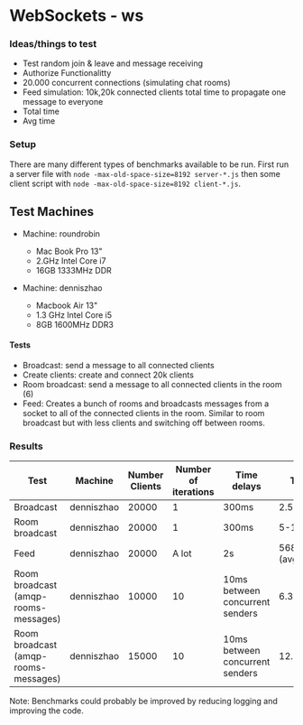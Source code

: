 # WebSockets - ws

### Ideas/things to test
* Test random join & leave and message receiving
* Authorize Functionalitty
* 20.000 concurrent connections (simulating chat rooms)
* Feed simulation: 10k,20k connected clients total time to propagate one message to everyone
* Total time
* Avg time

### Setup

There are many different types of benchmarks available to be run. First run a server file with `node -max-old-space-size=8192 server-*.js` then some client script with `node -max-old-space-size=8192 client-*.js`.

## Test Machines
* Machine: roundrobin
    * Mac Book Pro 13"
    * 2.GHz Intel Core i7
    * 16GB 1333MHz DDR

* Machine: denniszhao
    * Macbook Air 13"
    * 1.3 GHz Intel Core i5
    * 8GB 1600MHz DDR3


#### Tests
* Broadcast: send a message to all connected clients
* Create clients: create and connect 20k clients
* Room broadcast: send a message to all connected clients in the room (6)
* Feed: Creates a bunch of rooms and broadcasts messages from a socket to all of the connected clients in the room. Similar to room broadcast but with less clients and switching off between rooms.


### Results

| Test           | Machine    | Number Clients | Number of iterations | Time delays     | Time            |
|----------------|------------|----------------|----------------------|-----------------|-----------------|
| Broadcast      | denniszhao | 20000          | 1                    | 300ms           | 2.5s            |
| Room broadcast | denniszhao | 20000          | 1                    | 300ms           | 5-10ms          |
| Feed           | denniszhao | 20000          | A lot                | 2s              | 568.41ms (avg)  |
| Room broadcast (amqp-rooms-messages) | denniszhao | 10000          | 10                   | 10ms between concurrent senders | 6.315ms |
| Room broadcast (amqp-rooms-messages) | denniszhao | 15000          | 10                   | 10ms between concurrent senders | 12.77ms |


Note: Benchmarks could probably be improved by reducing logging and improving the code.